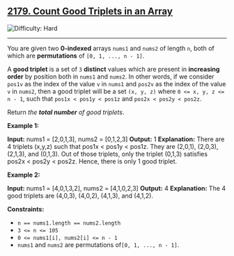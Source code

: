 ## [2179\. Count Good Triplets in an Array](https://leetcode.com/problems/count-good-triplets-in-an-array)

![Difficulty: Hard](https://img.shields.io/badge/Difficulty-Hard-red)

---

You are given two **0-indexed** arrays `nums1` and `nums2` of length `n`, both of which are **permutations** of `[0, 1, ..., n - 1]`.

A **good triplet** is a set of `3` **distinct** values which are present in **increasing order** by position both in `nums1` and `nums2`. In other words, if we consider `pos1v` as the index of the value `v` in `nums1` and `pos2v` as the index of the value `v` in `nums2`, then a good triplet will be a set `(x, y, z)` where `0 <= x, y, z <= n - 1`, such that `pos1x < pos1y < pos1z` and `pos2x < pos2y < pos2z`.

Return _the **total number** of good triplets_.

**Example 1:**

**Input:** nums1 = \[2,0,1,3\], nums2 = \[0,1,2,3\]
**Output:** 1
**Explanation:**
There are 4 triplets (x,y,z) such that pos1x < pos1y < pos1z. They are (2,0,1), (2,0,3), (2,1,3), and (0,1,3).
Out of those triplets, only the triplet (0,1,3) satisfies pos2x < pos2y < pos2z. Hence, there is only 1 good triplet.

**Example 2:**

**Input:** nums1 = \[4,0,1,3,2\], nums2 = \[4,1,0,2,3\]
**Output:** 4
**Explanation:** The 4 good triplets are (4,0,3), (4,0,2), (4,1,3), and (4,1,2).

**Constraints:**

- `n == nums1.length == nums2.length`
- `3 <= n <= 105`
- `0 <= nums1[i], nums2[i] <= n - 1`
- `nums1` and `nums2` are permutations of`[0, 1, ..., n - 1]`.
